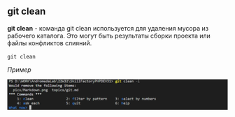 ## git clean

**git clean** - команда git clean используется для удаления мусора из рабочего каталога. Это могут быть результаты сборки проекта или файлы конфликтов слияний.

```bash=
git clean 
```

*Пример*

![git checkout](/pics/Clean.png)